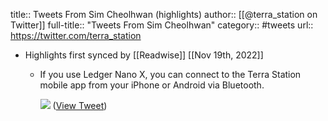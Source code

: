title:: Tweets From Sim Cheolhwan (highlights)
author:: [[@terra_station on Twitter]]
full-title:: "Tweets From Sim Cheolhwan"
category:: #tweets
url:: https://twitter.com/terra_station

- Highlights first synced by [[Readwise]] [[Nov 19th, 2022]]
	- If you use Ledger Nano X, you can connect to the Terra Station mobile app from your iPhone or Android via Bluetooth. 
	  
	  ![](https://pbs.twimg.com/media/FOcEq-GVgAIvhiw.jpg) ([View Tweet](https://twitter.com/terra_station/status/1506177741674074112))